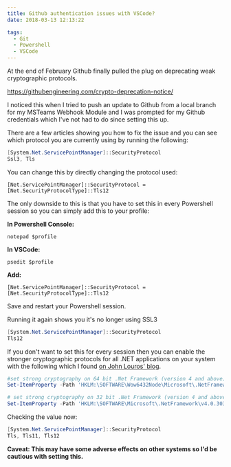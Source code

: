 ```yaml
---
title: Github authentication issues with VSCode?
date: 2018-03-13 12:13:22

tags:
  - Git
  - Powershell
  - VSCode
---
```

At the end of February Github finally pulled the plug on deprecating weak cryptographic protocols.

<https://githubengineering.com/crypto-deprecation-notice/>

I noticed this when I tried to push an update to Github from a local branch for my MSTeams Webhook Module and I was prompted for my Github credentials which I've not had to do since setting this up.

There are a few articles showing you how to fix the issue and you can see which protocol you are currently using by running the following:

```powershell
[System.Net.ServicePointManager]::SecurityProtocol
Ssl3, Tls
```

You can change this by directly changing the protocol used:

`[Net.ServicePointManager]::SecurityProtocol = [Net.SecurityProtocolType]::Tls12`

The only downside to this is that you have to set this in every Powershell session so you can simply add this to your profile:

**In Powershell Console:**

`notepad $profile`

**In VSCode:**

`psedit $profile`

**Add:**

`[Net.ServicePointManager]::SecurityProtocol = [Net.SecurityProtocolType]::Tls12`

Save and restart your Powershell session.

Running it again shows you it's no longer using SSL3

```powershell
[System.Net.ServicePointManager]::SecurityProtocol
Tls12
```
If you don't want to set this for every session then you can enable the stronger cryptographic protocols for all .NET applications on your system with the following which I found [on John Louros' blog](https://www.johnlouros.com/blog/enabling-strong-cryptography-for-all-dot-net-applications).

```powershell
#set strong cryptography on 64 bit .Net Framework (version 4 and above)
Set-ItemProperty -Path 'HKLM:\SOFTWARE\Wow6432Node\Microsoft\.NetFramework\v4.0.30319' -Name 'SchUseStrongCrypto' -Value '1' -Type DWord

# set strong cryptography on 32 bit .Net Framework (version 4 and above)
Set-ItemProperty -Path 'HKLM:\SOFTWARE\Microsoft\.NetFramework\v4.0.30319' -Name 'SchUseStrongCrypto' -Value '1' -Type DWord
```
Checking the value now:

```powershell
[System.Net.ServicePointManager]::SecurityProtocol
Tls, Tls11, Tls12
```

**Caveat: This may have some adverse effects on other systems so I'd be cautious with setting this.**